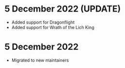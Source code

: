 # 5 December 2022 (UPDATE)
- Added support for Dragonflight
- Added support for Wrath of the Lich King
# 5 December 2022
- Migrated to new maintainers
